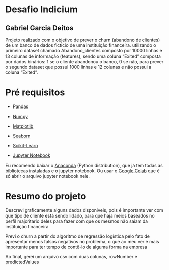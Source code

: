# Desafio Indicium
## Gabriel Garcia Deitos

Projeto realizado com o objetivo de prever o churn (abandono de clientes) de um banco de dados fictício de uma instituição financeira. utilizando o primeiro dataset chamado Abandono_clientes composto por 10000 linhas e 13 colunas de informação (features), sendo uma coluna “Exited” composta por dados binários: 1 se o cliente abandonou o banco, 0 se não, para prever o segundo dataset que possui 1000 linhas e 12 colunas e não possui a coluna “Exited”.

# Pré requisitos
* [Pandas](https://pandas.pydata.org/)
* [Numpy](https://numpy.org/)
* [Matplotlib](https://matplotlib.org/)
* [Seaborn](https://seaborn.pydata.org/)
* [Scikit-Learn](https://scikit-learn.org/)

* [Jupyter Notebook](https://jupyter.org/)

Eu recomendo baixar o [Anaconda](https://www.anaconda.com/) (Python distribution), que já tem todas as bibliotecas instaladas e o jupyter notebook. Ou usar o [Google Colab](https://colab.research.google.com/) que é só abrir o arquivo jupyter notebook nele.

# Resumo do projeto

Descrevi graficamente alguns dados disponiveis, pois é importante ver com que tipo de cliente está sendo lidado, para que haja meios baseados no perfil majoritario deles para fazer com que os mesmos não saiam da instituição financeira

Previ o churn a partir do algoritmo de regressão logística pelo fato de apresentar menos falsos negativos no problema, o que ao meu ver é mais importante para ter tempo de contê-lo de alguma forma na empresa

Ao final, gerei um arquivo csv com duas colunas, rowNumber e predictedValues
